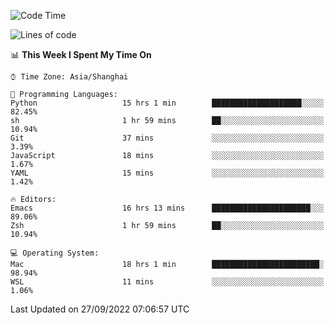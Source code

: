 <!--START_SECTION:waka-->
![Code Time](http://img.shields.io/badge/Code%20Time-883%20hrs%2025%20mins-blue)

![Lines of code](https://img.shields.io/badge/From%20Hello%20World%20I%27ve%20Written-22%20Thousand%20lines%20of%20code-blue)

📊 **This Week I Spent My Time On** 

```text
⌚︎ Time Zone: Asia/Shanghai

💬 Programming Languages: 
Python                   15 hrs 1 min        ████████████████████░░░░░   82.45% 
sh                       1 hr 59 mins        ██░░░░░░░░░░░░░░░░░░░░░░░   10.94% 
Git                      37 mins             ░░░░░░░░░░░░░░░░░░░░░░░░░   3.39% 
JavaScript               18 mins             ░░░░░░░░░░░░░░░░░░░░░░░░░   1.67% 
YAML                     15 mins             ░░░░░░░░░░░░░░░░░░░░░░░░░   1.42%

🔥 Editors: 
Emacs                    16 hrs 13 mins      ██████████████████████░░░   89.06% 
Zsh                      1 hr 59 mins        ██░░░░░░░░░░░░░░░░░░░░░░░   10.94%

💻 Operating System: 
Mac                      18 hrs 1 min        ████████████████████████░   98.94% 
WSL                      11 mins             ░░░░░░░░░░░░░░░░░░░░░░░░░   1.06%

```


 Last Updated on 27/09/2022 07:06:57 UTC
<!--END_SECTION:waka-->
